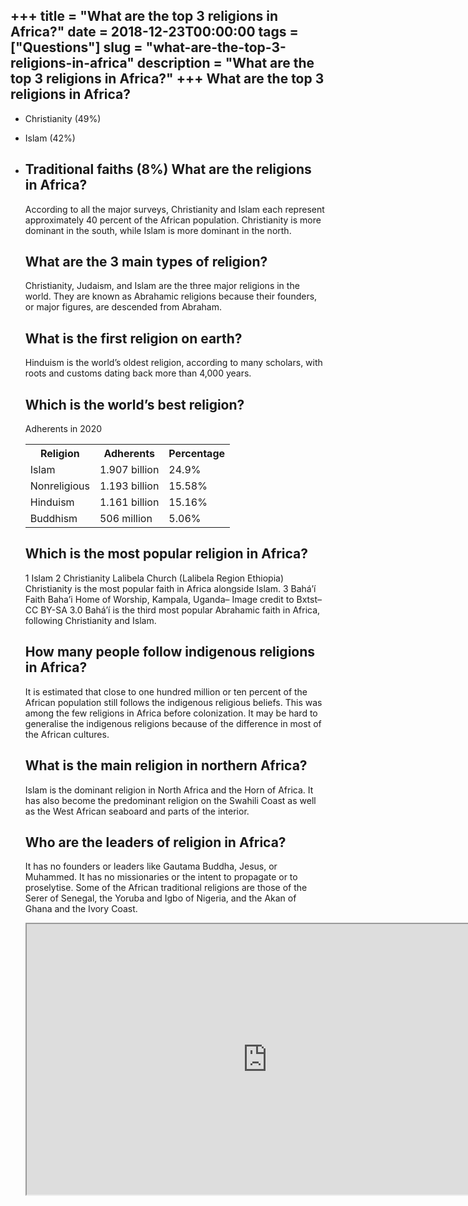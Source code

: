 +++
title = "What are the top 3 religions in Africa?"
date = 2018-12-23T00:00:00
tags = ["Questions"]
slug = "what-are-the-top-3-religions-in-africa"
description = "What are the top 3 religions in Africa?"
+++
What are the top 3 religions in Africa?
---------------------------------------

- Christianity (49%)
- Islam (42%)
- Traditional faiths (8%) What are the religions in Africa?
    ---------------------------------
    
    According to all the major surveys, Christianity and Islam each represent approximately 40 percent of the African population. Christianity is more dominant in the south, while Islam is more dominant in the north.
    
    What are the 3 main types of religion?
    --------------------------------------
    
    Christianity, Judaism, and Islam are the three major religions in the world. They are known as Abrahamic religions because their founders, or major figures, are descended from Abraham.
    
    What is the first religion on earth?
    ------------------------------------
    
    Hinduism is the world’s oldest religion, according to many scholars, with roots and customs dating back more than 4,000 years.
    
    Which is the world’s best religion?
    -----------------------------------
    
    Adherents in 2020
    
    <table><tr><th>Religion</th><th>Adherents</th><th>Percentage</th></tr><tr><td>Islam</td><td>1.907 billion</td><td>24.9%</td></tr><tr><td>Nonreligious</td><td>1.193 billion</td><td>15.58%</td></tr><tr><td>Hinduism</td><td>1.161 billion</td><td>15.16%</td></tr><tr><td>Buddhism</td><td>506 million</td><td>5.06%</td></tr></table>
    
    Which is the most popular religion in Africa?
    ---------------------------------------------
    
    1 Islam 2 Christianity Lalibela Church (Lalibela Region Ethiopia) Christianity is the most popular faith in Africa alongside Islam. 3 Bahá’í Faith Baha’i Home of Worship, Kampala, Uganda– Image credit to Bxtst– CC BY-SA 3.0 Bahá’í is the third most popular Abrahamic faith in Africa, following Christianity and Islam.
    
    How many people follow indigenous religions in Africa?
    ------------------------------------------------------
    
    It is estimated that close to one hundred million or ten percent of the African population still follows the indigenous religious beliefs. This was among the few religions in Africa before colonization. It may be hard to generalise the indigenous religions because of the difference in most of the African cultures.
    
    What is the main religion in northern Africa?
    ---------------------------------------------
    
    Islam is the dominant religion in North Africa and the Horn of Africa. It has also become the predominant religion on the Swahili Coast as well as the West African seaboard and parts of the interior.
    
    Who are the leaders of religion in Africa?
    ------------------------------------------
    
    It has no founders or leaders like Gautama Buddha, Jesus, or Muhammed. It has no missionaries or the intent to propagate or to proselytise. Some of the African traditional religions are those of the Serer of Senegal, the Yoruba and Igbo of Nigeria, and the Akan of Ghana and the Ivory Coast.
    
    <iframe allow="accelerometer; autoplay; clipboard-write; encrypted-media; gyroscope; picture-in-picture" allowfullscreen="" class="__youtube_prefs__  epyt-is-override  no-lazyload" data-no-lazy="1" data-origheight="433" data-origwidth="770" data-skipgform_ajax_framebjll="" height="433" id="_ytid_87636" loading="lazy" src="https://www.youtube.com/embed/uuLTy8RlPY4?enablejsapi=1&autoplay=0&cc_load_policy=0&cc_lang_pref=&iv_load_policy=1&loop=0&modestbranding=0&rel=1&fs=1&playsinline=0&autohide=2&theme=dark&color=red&controls=1&" title="YouTube player" width="770"></iframe>